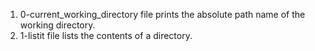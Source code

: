 1. 0-current_working_directory file prints the absolute path name of the working directory.
2. 1-listit file lists the contents of a directory.
